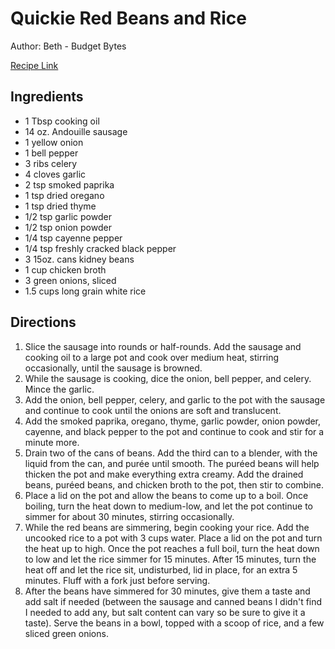 # Quickie Red Beans and Rice

Author: Beth - Budget Bytes

[Recipe Link](https://www.budgetbytes.com/wprm_print/53872)

## Ingredients

- 1 Tbsp cooking oil
- 14 oz. Andouille sausage
- 1 yellow onion
- 1 bell pepper
- 3 ribs celery
- 4 cloves garlic
- 2 tsp smoked paprika
- 1 tsp dried oregano
- 1 tsp dried thyme
- 1/2 tsp garlic powder
- 1/2 tsp onion powder
- 1/4 tsp cayenne pepper
- 1/4 tsp freshly cracked black pepper
- 3 15oz. cans kidney beans
- 1 cup chicken broth
- 3 green onions, sliced
- 1.5 cups long grain white rice

## Directions

1. Slice the sausage into rounds or half-rounds. Add the sausage and cooking oil to a large pot and cook over medium heat, stirring occasionally, until the sausage is browned.
2. While the sausage is cooking, dice the onion, bell pepper, and celery. Mince the garlic.
3. Add the onion, bell pepper, celery, and garlic to the pot with the sausage and continue to cook until the onions are soft and translucent.
4. Add the smoked paprika, oregano, thyme, garlic powder, onion powder, cayenne, and black pepper to the pot and continue to cook and stir for a minute more.
5. Drain two of the cans of beans. Add the third can to a blender, with the liquid from the can, and purée until smooth. The puréed beans will help thicken the pot and make everything extra creamy. Add the drained beans, puréed beans, and chicken broth to the pot, then stir to combine.
6. Place a lid on the pot and allow the beans to come up to a boil. Once boiling, turn the heat down to medium-low, and let the pot continue to simmer for about 30 minutes, stirring occasionally.
7. While the red beans are simmering, begin cooking your rice. Add the uncooked rice to a pot with 3 cups water. Place a lid on the pot and turn the heat up to high. Once the pot reaches a full boil, turn the heat down to low and let the rice simmer for 15 minutes. After 15 minutes, turn the heat off and let the rice sit, undisturbed, lid in place, for an extra 5 minutes. Fluff with a fork just before serving.
8. After the beans have simmered for 30 minutes, give them a taste and add salt if needed (between the sausage and canned beans I didn't find I needed to add any, but salt content can vary so be sure to give it a taste). Serve the beans in a bowl, topped with a scoop of rice, and a few sliced green onions.